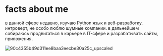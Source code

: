 # facts about me

в данной сфере недавно, изучаю Python язык и веб-разработку. 
интроверт, не особо люблю шумные компании.
в дальнейшем собираюсь продвигаться в карьере в IT-сфере и разрабатывать сайты, приложения. 


![90c4355b49d311ee8baa3eecbe30a25c_upscaled](https://github.com/user-attachments/assets/5e519b37-ce38-40c6-b2a4-34d0323235d1)
